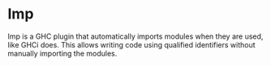 # Imp

Imp is a GHC plugin that automatically imports modules when they are used, like
GHCi does. This allows writing code using qualified identifiers without
manually importing the modules.
